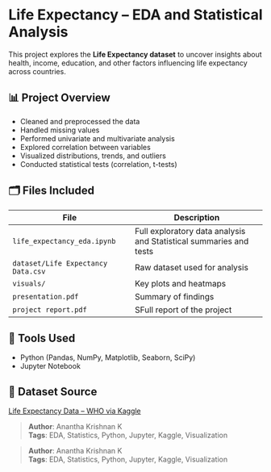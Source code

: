 # Life Expectancy – EDA and Statistical Analysis

This project explores the **Life Expectancy dataset** to uncover insights about health, income, education, and other factors influencing life expectancy across countries.

## 📊 Project Overview

- Cleaned and preprocessed the data
- Handled missing values
- Performed univariate and multivariate analysis
- Explored correlation between variables
- Visualized distributions, trends, and outliers
- Conducted statistical tests (correlation, t-tests)

## 🗂️ Files Included

| File | Description |
|------|-------------|
| `life_expectancy_eda.ipynb` | Full exploratory data analysis and Statistical summaries and tests |
| `dataset/Life Expectancy Data.csv` | Raw dataset used for analysis |
| `visuals/` | Key plots and heatmaps |
| `presentation.pdf` | Summary of findings |
| `project report.pdf` | SFull report of the project|

## 🧰 Tools Used
- Python (Pandas, NumPy, Matplotlib, Seaborn, SciPy)
- Jupyter Notebook

## 📌 Dataset Source
[Life Expectancy Data – WHO via Kaggle](https://www.kaggle.com/datasets/kumarajarshi/life-expectancy-who)


> **Author**: Anantha Krishnan K  
> **Tags**: EDA, Statistics, Python, Jupyter, Kaggle, Visualization

> **Author**: Anantha Krishnan K  
> **Tags**: EDA, Statistics, Python, Jupyter, Kaggle, Visualization
